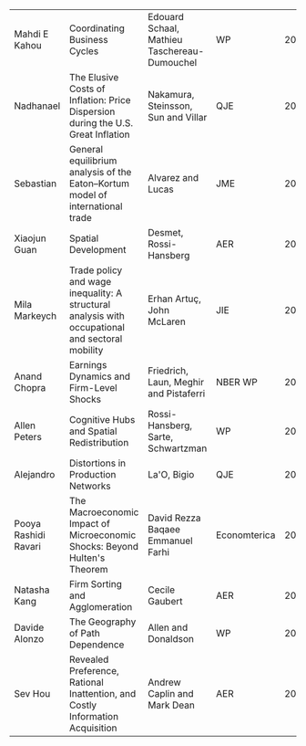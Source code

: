 <table>
  <tr>
   <td>Mahdi E Kahou
   </td>
   <td>Coordinating Business Cycles
   </td>
   <td>Edouard Schaal, Mathieu Taschereau-Dumouchel
   </td>
   <td>WP
   </td>
   <td><p style="text-align: right">
2015</p>

   </td>
   <td><a href="https://www.mathtd.info/files/papers/Coordinating%20Business%20Cycles/paper.pdf">https://www.mathtd.info/files/papers/Coordinating%20Business%20Cycles/paper.pdf</a>
   </td>
  </tr>
  <tr>
   <td>Nadhanael
   </td>
   <td>The Elusive Costs of Inflation: Price Dispersion during the U.S. Great Inflation
   </td>
   <td>Nakamura, Steinsson, Sun and Villar
   </td>
   <td>QJE
   </td>
   <td><p style="text-align: right">
2018</p>

   </td>
   <td><a href="https://eml.berkeley.edu/~enakamura/papers/costsinflation.pdf">https://eml.berkeley.edu/~enakamura/papers/costsinflation.pdf</a>
   </td>
  </tr>
  <tr>
   <td>Sebastian
   </td>
   <td>General equilibrium analysis of the Eaton–Kortum model of international trade
   </td>
   <td>Alvarez and Lucas
   </td>
   <td>JME
   </td>
   <td><p style="text-align: right">
2007</p>

   </td>
   <td><a href="https://www.sciencedirect.com/science/article/pii/S0304393206002169?via%3Dihub">https://www.sciencedirect.com/science/article/pii/S0304393206002169?via%3Dihub</a>
   </td>
  </tr>
  <tr>
   <td>Xiaojun Guan
   </td>
   <td>Spatial Development
   </td>
   <td>Desmet, Rossi-Hansberg
   </td>
   <td>AER
   </td>
   <td><p style="text-align: right">
2014</p>

   </td>
   <td><a href="https://www.princeton.edu/~erossi/SD.pdf">https://www.princeton.edu/~erossi/SD.pdf</a>
   </td>
  </tr>
  <tr>
   <td>Mila Markeych
   </td>
   <td>Trade policy and wage inequality: A structural analysis with occupational and sectoral mobility
   </td>
   <td>Erhan Artuç, John McLaren
   </td>
   <td>JIE
   </td>
   <td><p style="text-align: right">
2015</p>

   </td>
   <td><a href="https://www.sciencedirect.com/science/article/pii/S0022199615001129">https://www.sciencedirect.com/science/article/pii/S0022199615001129</a>
   </td>
  </tr>
  <tr>
   <td>Anand Chopra
   </td>
   <td>Earnings Dynamics and Firm-Level Shocks
   </td>
   <td>Friedrich, Laun, Meghir and Pistaferri
   </td>
   <td>NBER WP
   </td>
   <td><p style="text-align: right">
2019</p>

   </td>
   <td><a href="https://www.nber.org/papers/w25786.pdf">https://www.nber.org/papers/w25786.pdf</a>
   </td>
  </tr>
  <tr>
   <td>Allen Peters
   </td>
   <td>Cognitive Hubs and Spatial Redistribution
   </td>
   <td>Rossi-Hansberg, Sarte, Schwartzman
   </td>
   <td>WP
   </td>
   <td><p style="text-align: right">
2019</p>

   </td>
   <td><a href="https://www.princeton.edu/~erossi/CHSR.pdf">https://www.princeton.edu/~erossi/CHSR.pdf</a>
   </td>
  </tr>
  <tr>
   <td>Alejandro
   </td>
   <td>Distortions in Production Networks
   </td>
   <td>La'O, Bigio
   </td>
   <td>QJE
   </td>
   <td><p style="text-align: right">
2019</p>

   </td>
   <td><a href="https://www.dropbox.com/s/zz4ppqwi04vvw0f/distortions-network.pdf?dl=0">https://www.dropbox.com/s/zz4ppqwi04vvw0f/distortions-network.pdf?dl=0</a>
   </td>
  </tr>
  <tr>
   <td>Pooya Rashidi Ravari
   </td>
   <td>The Macroeconomic Impact of Microeconomic Shocks: Beyond Hulten's Theorem
   </td>
   <td>David Rezza Baqaee Emmanuel Farhi
   </td>
   <td>Economterica
   </td>
   <td><p style="text-align: right">
2019</p>

   </td>
   <td><a href="https://onlinelibrary.wiley.com/doi/abs/10.3982/ECTA15202@10.3982/(ISSN)1468-0262.ES-cross-journal-vi">https://onlinelibrary.wiley.com/doi/abs/10.3982/ECTA15202@10.3982/(ISSN)1468-0262.ES-cross-journal-vi</a>
   </td>
  </tr>
  <tr>
   <td>Natasha Kang
   </td>
   <td>Firm Sorting and Agglomeration
   </td>
   <td>Cecile Gaubert
   </td>
   <td>AER
   </td>
   <td><p style="text-align: right">
2018</p>

   </td>
   <td><a href="https://eml.berkeley.edu/~cecile.gaubert/firm_sorting_gaubert.pdf">https://eml.berkeley.edu/~cecile.gaubert/firm_sorting_gaubert.pdf</a>
   </td>
  </tr>
  <tr>
   <td>Davide Alonzo
   </td>
   <td>The Geography of Path Dependence
   </td>
   <td>Allen and Donaldson
   </td>
   <td>WP
   </td>
   <td><p style="text-align: right">
2018</p>

   </td>
   <td><a href="https://dave-donaldson.com/wp-content/uploads/AD_PathDependence.pdf">https://dave-donaldson.com/wp-content/uploads/AD_PathDependence.pdf</a>
   </td>
  </tr>
  <tr>
   <td>Sev Hou
   </td>
   <td>Revealed Preference, Rational Inattention, and Costly Information Acquisition
   </td>
   <td>Andrew Caplin and Mark Dean
   </td>
   <td>AER
   </td>
   <td><p style="text-align: right">
2015</p>

   </td>
   <td><a href="https://www.aeaweb.org/articles?id=10.1257/aer.20140117">https://www.aeaweb.org/articles?id=10.1257/aer.20140117</a>
   </td>
  </tr>
</table>
